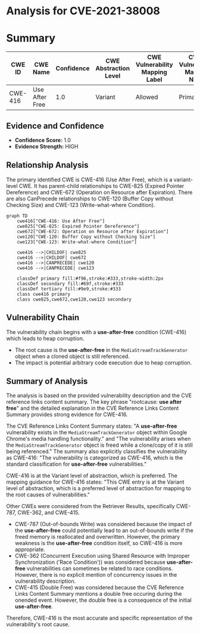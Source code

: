 # Analysis for CVE-2021-38008

# Summary
| CWE ID | CWE Name | Confidence | CWE Abstraction Level | CWE Vulnerability Mapping Label | CWE-Vulnerability Mapping Notes |
|---|---|---|---|---|---|
| CWE-416 | Use After Free | 1.0 | Variant | Allowed | Primary CWE |

## Evidence and Confidence

*   **Confidence Score:** 1.0
*   **Evidence Strength:** HIGH

## Relationship Analysis
The primary identified CWE is CWE-416 (Use After Free), which is a variant-level CWE. It has parent-child relationships to CWE-825 (Expired Pointer Dereference) and CWE-672 (Operation on Resource after Expiration). There are also CanPrecede relationships to CWE-120 (Buffer Copy without Checking Size) and CWE-123 (Write-what-where Condition).

```mermaid
graph TD
    cwe416["CWE-416: Use After Free"]
    cwe825["CWE-825: Expired Pointer Dereference"]
    cwe672["CWE-672: Operation on Resource after Expiration"]
    cwe120["CWE-120: Buffer Copy without Checking Size"]
    cwe123["CWE-123: Write-what-where Condition"]

    cwe416 -->|CHILDOF| cwe825
    cwe416 -->|CHILDOF| cwe672
    cwe416 -->|CANPRECEDE| cwe120
    cwe416 -->|CANPRECEDE| cwe123

    classDef primary fill:#f96,stroke:#333,stroke-width:2px
    classDef secondary fill:#69f,stroke:#333
    classDef tertiary fill:#9e9,stroke:#333
    class cwe416 primary
    class cwe825,cwe672,cwe120,cwe123 secondary
```

## Vulnerability Chain
The vulnerability chain begins with a **use-after-free** condition (CWE-416) which leads to heap corruption.
  - The root cause is the **use-after-free** in the `MediaStreamTrackGenerator` object when a cloned object is still referenced.
  - The impact is potential arbitrary code execution due to heap corruption.

## Summary of Analysis
The analysis is based on the provided vulnerability description and the CVE reference links content summary. The key phrase "rootcause: **use after free**" and the detailed explanation in the CVE Reference Links Content Summary provides strong evidence for CWE-416.

The CVE Reference Links Content Summary states: "A **use-after-free** vulnerability exists in the `MediaStreamTrackGenerator` object within Google Chrome's media handling functionality." and "The vulnerability arises when the `MediaStreamTrackGenerator` object is freed while a clone/copy of it is still being referenced." The summary also explicitly classifies the vulnerability as CWE-416: "The vulnerability is categorized as CWE-416, which is the standard classification for **use-after-free** vulnerabilities."

CWE-416 is at the Variant level of abstraction, which is preferred. The mapping guidance for CWE-416 states: "This CWE entry is at the Variant level of abstraction, which is a preferred level of abstraction for mapping to the root causes of vulnerabilities."

Other CWEs were considered from the Retriever Results, specifically CWE-787, CWE-362, and CWE-415.
- CWE-787 (Out-of-bounds Write) was considered because the impact of the **use-after-free** could potentially lead to an out-of-bounds write if the freed memory is reallocated and overwritten. However, the primary weakness is the **use-after-free** condition itself, so CWE-416 is more appropriate.
- CWE-362 (Concurrent Execution using Shared Resource with Improper Synchronization ('Race Condition')) was considered because **use-after-free** vulnerabilities can sometimes be related to race conditions. However, there is no explicit mention of concurrency issues in the vulnerability description.
- CWE-415 (Double Free) was considered because the CVE Reference Links Content Summary mentions a double free occuring during the onended event. However, the double free is a consequence of the initial **use-after-free**.

Therefore, CWE-416 is the most accurate and specific representation of the vulnerability's root cause.